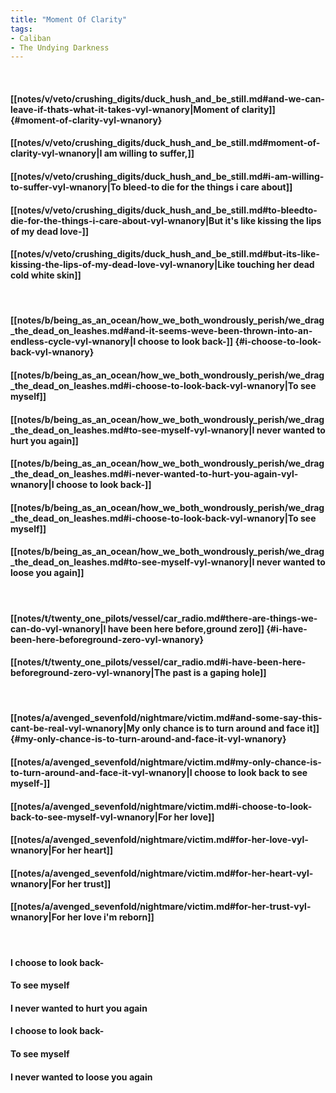 ```yaml
---
title: "Moment Of Clarity"
tags:
- Caliban
- The Undying Darkness
---
```

&nbsp;
#### [[notes/v/veto/crushing_digits/duck_hush_and_be_still.md#and-we-can-leave-if-thats-what-it-takes-vyl-wnanory|Moment of clarity]] {#moment-of-clarity-vyl-wnanory}
#### [[notes/v/veto/crushing_digits/duck_hush_and_be_still.md#moment-of-clarity-vyl-wnanory|I am willing to suffer,]]
#### [[notes/v/veto/crushing_digits/duck_hush_and_be_still.md#i-am-willing-to-suffer-vyl-wnanory|To bleed-to die for the things i care about]]
#### [[notes/v/veto/crushing_digits/duck_hush_and_be_still.md#to-bleedto-die-for-the-things-i-care-about-vyl-wnanory|But it's like kissing the lips of my dead love-]]
#### [[notes/v/veto/crushing_digits/duck_hush_and_be_still.md#but-its-like-kissing-the-lips-of-my-dead-love-vyl-wnanory|Like touching her dead cold white skin]]
&nbsp;
#### [[notes/b/being_as_an_ocean/how_we_both_wondrously_perish/we_drag_the_dead_on_leashes.md#and-it-seems-weve-been-thrown-into-an-endless-cycle-vyl-wnanory|I choose to look back-]] {#i-choose-to-look-back-vyl-wnanory}
#### [[notes/b/being_as_an_ocean/how_we_both_wondrously_perish/we_drag_the_dead_on_leashes.md#i-choose-to-look-back-vyl-wnanory|To see myself]]
#### [[notes/b/being_as_an_ocean/how_we_both_wondrously_perish/we_drag_the_dead_on_leashes.md#to-see-myself-vyl-wnanory|I never wanted to hurt you again]]
#### [[notes/b/being_as_an_ocean/how_we_both_wondrously_perish/we_drag_the_dead_on_leashes.md#i-never-wanted-to-hurt-you-again-vyl-wnanory|I choose to look back-]]
#### [[notes/b/being_as_an_ocean/how_we_both_wondrously_perish/we_drag_the_dead_on_leashes.md#i-choose-to-look-back-vyl-wnanory|To see myself]]
#### [[notes/b/being_as_an_ocean/how_we_both_wondrously_perish/we_drag_the_dead_on_leashes.md#to-see-myself-vyl-wnanory|I never wanted to loose you again]]
&nbsp;
#### [[notes/t/twenty_one_pilots/vessel/car_radio.md#there-are-things-we-can-do-vyl-wnanory|I have been here before,ground zero]] {#i-have-been-here-beforeground-zero-vyl-wnanory}
#### [[notes/t/twenty_one_pilots/vessel/car_radio.md#i-have-been-here-beforeground-zero-vyl-wnanory|The past is a gaping hole]]
&nbsp;
#### [[notes/a/avenged_sevenfold/nightmare/victim.md#and-some-say-this-cant-be-real-vyl-wnanory|My only chance is to turn around and face it]] {#my-only-chance-is-to-turn-around-and-face-it-vyl-wnanory}
#### [[notes/a/avenged_sevenfold/nightmare/victim.md#my-only-chance-is-to-turn-around-and-face-it-vyl-wnanory|I choose to look back to see myself-]]
#### [[notes/a/avenged_sevenfold/nightmare/victim.md#i-choose-to-look-back-to-see-myself-vyl-wnanory|For her love]]
#### [[notes/a/avenged_sevenfold/nightmare/victim.md#for-her-love-vyl-wnanory|For her heart]]
#### [[notes/a/avenged_sevenfold/nightmare/victim.md#for-her-heart-vyl-wnanory|For her trust]]
#### [[notes/a/avenged_sevenfold/nightmare/victim.md#for-her-trust-vyl-wnanory|For her love i'm reborn]]
&nbsp;
#### I choose to look back-
#### To see myself
#### I never wanted to hurt you again
#### I choose to look back-
#### To see myself
#### I never wanted to loose you again
